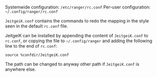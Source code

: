 Systemwide configuration: `/etc/ranger/rc.conf`
Per-user configuration: `~/.config/ranger/rc.conf`

`JeitgeiK.conf` contains the commands to redo the mapping in the style seen in the default `rc.conf` file.

JeitgeiK can be installed by appending the content of `JeitgeiK.conf` to `rc.conf`, or copying the file to `~/.config/ranger` and adding the following line to the end of `rc.conf`:
```
source %confdir/JeitgeiK.conf
```
The path can be changed to anyway other path if `JeitgeiK.conf` is anywhere else.
